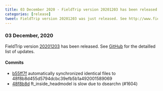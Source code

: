 ```yaml
---
title: 03 December 2020 - FieldTrip version 20201203 has been released
categories: [release]
tweet: FieldTrip version 20201203 was just released. See http://www.fieldtriptoolbox.org/#03-december-2020
---
```


### 03 December, 2020

FieldTrip version [20201203](http://github.com/fieldtrip/fieldtrip/releases/tag/20201203) has been released.
See [GitHub](https://github.com/fieldtrip/fieldtrip/compare/20201202...20201203) for the detailled list of updates.

#### Commits

- [b55ff7f](http://github.com/fieldtrip/fieldtrip/commit/b55ff7f) automatically synchronized identical files to 48f8b8d455d5794dcbc39efb5b1a492001589069
- [48f8b8d](http://github.com/fieldtrip/fieldtrip/commit/48f8b8d) ft_inside_headmodel is slow due to dsearchn (#1604)
